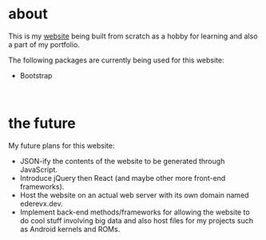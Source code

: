 # about

This is my [website](ederekun.github.io) being built from scratch as a hobby for learning and also a part of my portfolio. 

The following packages are currently being used for this website:

- Bootstrap

</br>

# the future

My future plans for this website:

- JSON-ify the contents of the website to be generated through JavaScript.
- Introduce jQuery then React (and maybe other more front-end frameworks).
- Host the website on an actual web server with its own domain named ederevx.dev.
- Implement back-end methods/frameworks for allowing the website to do cool stuff involving big data and also host files for my projects such as Android kernels and ROMs.
